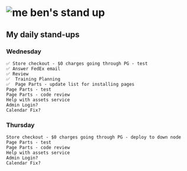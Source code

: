 # ![me](https://avatars2.githubusercontent.com/u/5232044?s=50&v=4) ben's stand up

## My daily stand-ups

### Wednesday

    ✅ Store checkout - $0 charges going through PG - test
    ✅ Answer FedEx email
    ✅ Review
    ✅  Training Planning
    ✅  Page Parts - update list for installing pages
    Page Parts - test
    Page Parts - code review
    Help with assets service
    Admin Login?
    Calendar Fix?

### Thursday

    Store checkout - $0 charges going through PG - deploy to down node
    Page Parts - test
    Page Parts - code review
    Help with assets service
    Admin Login?
    Calendar Fix?
